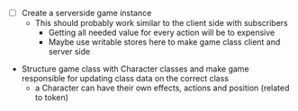 - [ ] Create a serverside game instance
  - This should probably work similar to the client side with subscribers
    - Getting all needed value for every action will be to expensive
    - Maybe use writable stores here to make game class client and server side
- Structure game class with Character classes and make game responsible for updating class data on the correct class
  - a Character can have their own effects, actions and position (related to token)
